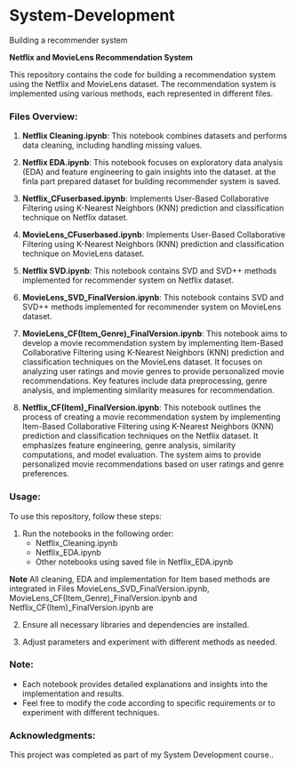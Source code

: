 # System-Development
Building a recommender system 


**Netflix and MovieLens Recommendation System**

This repository contains the code for building a recommendation system using the Netflix and MovieLens dataset. The recommendation system is implemented using various methods, each represented in different files.

### Files Overview:

1. **Netflix Cleaning.ipynb**: This notebook combines datasets and performs data cleaning, including handling missing values.

2. **Netflix EDA.ipynb**: This notebook focuses on exploratory data analysis (EDA) and feature engineering to gain insights into the dataset. at the finla part prepared dataset for building recommender system is saved.

3. **Netflix_CFuserbased.ipynb**: Implements User-Based Collaborative Filtering using K-Nearest Neighbors (KNN) prediction and classification technique on Netflix dataset.

4. **MovieLens_CFuserbased.ipynb**: Implements User-Based Collaborative Filtering using K-Nearest Neighbors (KNN) prediction and classification technique on MovieLens dataset.

5. **Netflix SVD.ipynb**: This notebook contains SVD and SVD++  methods implemented for recommender system on Netflix dataset.

6. **MovieLens_SVD_FinalVersion.ipynb**: This notebook contains SVD and SVD++  methods implemented for recommender system on MovieLens dataset.

7. **MovieLens_CF(Item_Genre)_FinalVersion.ipynb**: This notebook aims to develop a movie recommendation system by implementing Item-Based Collaborative Filtering using K-Nearest Neighbors (KNN) prediction and classification techniques on the MovieLens dataset. It focuses on analyzing user ratings and movie genres to provide personalized movie recommendations. Key features include data preprocessing, genre analysis, and implementing similarity measures for recommendation.

8. **Netflix_CF(Item)_FinalVersion.ipynb**: This notebook outlines the process of creating a movie recommendation system by implementing Item-Based Collaborative Filtering using K-Nearest Neighbors (KNN) prediction and classification techniques on the Netflix dataset. It emphasizes feature engineering, genre analysis, similarity computations, and model evaluation. The system aims to provide personalized movie recommendations based on user ratings and genre preferences.


### Usage:

To use this repository, follow these steps:

1. Run the notebooks in the following order:
   - Netflix_Cleaning.ipynb
   - Netflix_EDA.ipynb
   - Other notebooks using saved file in Netflix_EDA.ipynb
     
**Note** All cleaning, EDA and implementation for Item based methods are integrated in Files MovieLens_SVD_FinalVersion.ipynb, MovieLens_CF(Item_Genre)_FinalVersion.ipynb and Netflix_CF(Item)_FinalVersion.ipynb are 

2. Ensure all necessary libraries and dependencies are installed.

3. Adjust parameters and experiment with different methods as needed.

### Note:

- Each notebook provides detailed explanations and insights into the implementation and results.
- Feel free to modify the code according to specific requirements or to experiment with different techniques.

### Acknowledgments:

This project was completed as part of my System Development course..

